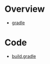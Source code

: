 # Overview

- [gradle](https://gradle.org/)

# Code

- [build.gradle](https://gist.github.com/wujase/43bf3adff4182585d87bee95200d1352)
